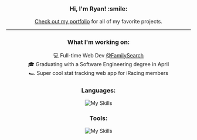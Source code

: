 <div align="center">
<h3><b>Hi, I'm Ryan! :smile:</b></h3>

<a href="https://ryanbey.github.io/portfolio/" target="_blank">Check out my portfolio</a> for all of my favorite projects.
<hr>

<h3> What I'm working on:</h3>

:computer: Full-time Web Dev <a href="https://github.com/familysearch" target="_blank">@FamilySearch</a><br>
:mortar_board: Graduating with a Software Engineering degree in April<br>
🏎️ Super cool stat tracking web app for iRacing members

<h3>Languages:</h3>

![My Skills](https://skillicons.dev/icons?i=html,css,js,ts,sass,java,php,cpp)

<h3>Tools:</h3>

![My Skills](https://skillicons.dev/icons?i=react,angular,bootstrap,nodejs,express,firebase,mongo,heroku,mysql,vscode,androidstudio,jest,git,ps,xd,figma&perline=8)<br>
</div>

<!--
<p><img src="https://github-readme-stats.vercel.app/api/top-langs?username=ryanbey&show_icons=true&theme=github_dark&locale=en&layout=compact" alt="ryanbey github most used languages" /></p>
  
- 🔭 I’m currently working on ...
- 🌱 I’m currently learning ...
- 👯 I’m looking to collaborate on ...
- 🤔 I’m looking for help with ...
- 💬 Ask me about ...
- 📫 How to reach me: ...
- 😄 Pronouns: ...
- ⚡ Fun fact: ...
-->
